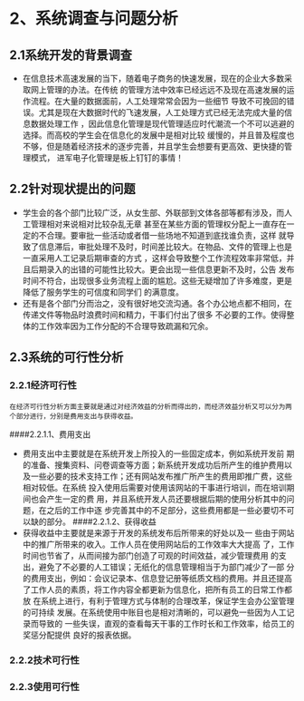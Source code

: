 # 2、系统调查与问题分析
## 2.1系统开发的背景调查
* 在信息技术高速发展的当下，随着电子商务的快速发展，现在的企业大多数采取网上管理的办法。在传统
的管理方法中效率已经远远不及现在高速发展的运作流程。在大量的数据面前，人工处理常常会因为一些细节
导致不可挽回的错误。尤其是现在大数据时代的飞速发展，人工处理方式已经无法完成大量的信息数据处理工作
，因此信息化管理是现代管理适应时代潮流一个不可以逃避的选择。而高校的学生会在信息化的发展中是相对比较
缓慢的，并且普及程度也不够，但是随着经济技术的逐步完善，并且学生会想要有更高效、更快捷的管理模式，
进军电子化管理是板上钉钉的事情！
  
## 2.2针对现状提出的问题
* 学生会的各个部门比较广泛，从女生部、外联部到文体各部等都有涉及，而人工管理相对来说相对比较杂乱无章
甚至在某些方面的管理权分配上一直存在一定的不合理。要审批一些活动或者借一些场地不知道到底找谁负责，这样
就导致了信息滞后，审批处理不及时，时间差比较大。在物品、文件的管理上也是一直采用人工记录后期审查的方式
，这样会导致整个工作流程效率非常低，并且后期录入的出错的可能性比较大。更会出现一些信息更新不及时，公告
发布时间不符合，出现很多业务流程上面的尴尬。这些无疑增加了许多难度，更是降低了服务学生的可信度和同学们
的满意度。
* 还有是各个部门分而治之，没有很好地交流沟通。各个办公地点都不相同，在传递文件等物品时浪费时间和精力，干事们付出了很多
不必要的工作。使得整体的工作效率因为工作分配的不合理导致疏漏和冗余。

## 2.3系统的可行性分析


### 2.2.1经济可行性
    在经济可行性分析方面主要就是通过对经济效益的分析而得出的，而经济效益分析又可以分为两个部分进行，分别是费用支出与获得收益。
####2.2.1.1、费用支出
* 费用支出中主要就是在系统开发上所投入的一些固定成本，例如系统开发前
期的准备、搜集资料、问卷调查等方面；新系统开发成功后所产生的维护费用以
及一些必要的技术支持工作；还有网站发布推广所产生的费用即推广费，这些相对较低。在系统
投入使用后需要对使用该网站的干事进行培训，而在培训期间也会产生一定的费
用，并且系统开发人员还要根据后期的使用分析其中的问题，在之后的工作中逐
步完善其中的不足部分，这些费用都是一些必要切不可以缺的部分。
####2.2.1.2、获得收益
* 获得收益中主要就是来源于开发的系统发布后所带来的好处以及一
些由于网站中的推广所带来的收入。工作人员在使用网站后的工作效率大大提高
了，工作时间也节省了，从而间接为部门创造了可观的时间效益，减少管理费用
的支出，避免了不必要的人工错误；无纸化的信息管理相当于为部门减少了一部
分的费用支出，例如：会议记录本、信息登记册等纸质文档的费用。并且还提高
了工作人员的素质，将工作内容全都更新为信息化，把所有员工的日常工作都放
在系统上进行，有利于管理方式与体制的合理改革，保证学生会办公室管理的可持续
发展。在系统使用中账目也是相对清晰的，可以避免一些因为人工记录而导致的
一些失误，直观的查看每天干事的工作时长和工作效率，给员工的奖惩分配提供
良好的报表依据。

### 2.2.2技术可行性

### 2.2.3使用可行性
